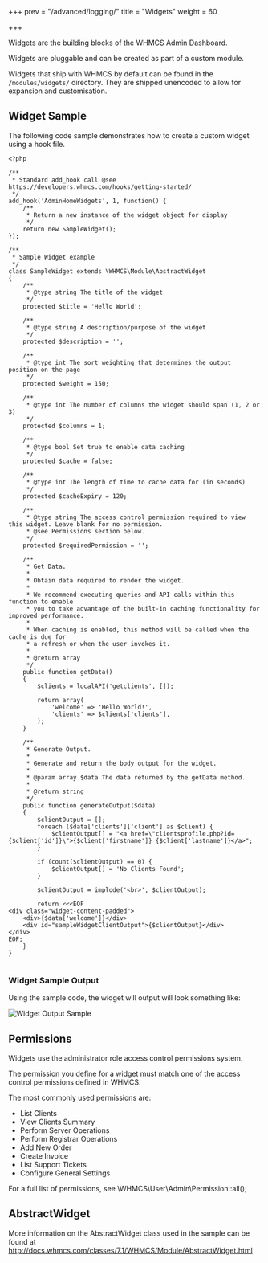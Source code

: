+++
prev = "/advanced/logging/"
title = "Widgets"
weight = 60

+++

Widgets are the building blocks of the WHMCS Admin Dashboard.

Widgets are pluggable and can be created as part of a custom module.

Widgets that ship with WHMCS by default can be found in the `/modules/widgets/` directory. They are shipped unencoded to allow for expansion and customisation.

## Widget Sample

The following code sample demonstrates how to create a custom widget using a hook file.

```
<?php

/**
 * Standard add_hook call @see https://developers.whmcs.com/hooks/getting-started/
 */
add_hook('AdminHomeWidgets', 1, function() {
    /**
     * Return a new instance of the widget object for display
     */
    return new SampleWidget();
});

/**
 * Sample Widget example
 */
class SampleWidget extends \WHMCS\Module\AbstractWidget
{
    /**
     * @type string The title of the widget
     */
    protected $title = 'Hello World';

    /**
     * @type string A description/purpose of the widget
     */
    protected $description = '';

    /**
     * @type int The sort weighting that determines the output position on the page
     */
    protected $weight = 150;

    /**
     * @type int The number of columns the widget should span (1, 2 or 3)
     */
    protected $columns = 1;

    /**
     * @type bool Set true to enable data caching
     */
    protected $cache = false;

    /**
     * @type int The length of time to cache data for (in seconds)
     */
    protected $cacheExpiry = 120;

    /**
     * @type string The access control permission required to view this widget. Leave blank for no permission.
     * @see Permissions section below.
     */
    protected $requiredPermission = '';

    /**
     * Get Data.
     *
     * Obtain data required to render the widget.
     *
     * We recommend executing queries and API calls within this function to enable
     * you to take advantage of the built-in caching functionality for improved performance.
     *
     * When caching is enabled, this method will be called when the cache is due for
     * a refresh or when the user invokes it.
     *
     * @return array
     */
    public function getData()
    {
        $clients = localAPI('getclients', []);

        return array(
            'welcome' => 'Hello World!',
            'clients' => $clients['clients'],
        );
    }

    /**
     * Generate Output.
     *
     * Generate and return the body output for the widget.
     *
     * @param array $data The data returned by the getData method.
     *
     * @return string
     */
    public function generateOutput($data)
    {
        $clientOutput = [];
        foreach ($data['clients']['client'] as $client) {
            $clientOutput[] = "<a href=\"clientsprofile.php?id={$client['id']}\">{$client['firstname']} {$client['lastname']}</a>";
        }

        if (count($clientOutput) == 0) {
            $clientOutput[] = 'No Clients Found';
        }

        $clientOutput = implode('<br>', $clientOutput);

        return <<<EOF
<div class="widget-content-padded">
    <div>{$data['welcome']}</div>
    <div id="sampleWidgetClientOutput">{$clientOutput}</div>
</div>
EOF;
    }
}


```

### Widget Sample Output

Using the sample code, the widget will output will look something like:

 <img src="../sample-widget-output.png" alt="Widget Output Sample" />

## Permissions

Widgets use the administrator role access control permissions system.

The permission you define for a widget must match one of the access control permissions defined in WHMCS.

The most commonly used permissions are:

* List Clients
* View Clients Summary
* Perform Server Operations
* Perform Registrar Operations
* Add New Order
* Create Invoice
* List Support Tickets
* Configure General Settings

For a full list of permissions, see \WHMCS\User\Admin\Permission::all();

## AbstractWidget

More information on the AbstractWidget class used in the sample can be found at http://docs.whmcs.com/classes/7.1/WHMCS/Module/AbstractWidget.html
